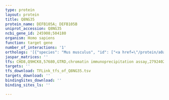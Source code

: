 ```yaml
---
type: protein
layout: protein
title: Q8NG35
protein_name: DEFB105A; DEFB105B
uniprot_accession: Q8NG35
ncbi_gene_id: 245908;504180
organism: Homo sapiens
function: target gene
number_of_interactions: '1'
orthologs: '[{"species": "Mus musculus", "id": ["<a href=\"/protein/a0a0r4j0s5\">A0A0R4J0S5</a>"]}, {"species": "Rattus norvegicus", "id": ["Q32ZH9"]}]'
jaspar_matrices: ''
tfs: CHD8,Q9HCK8,57680,GTRD,chromatin immunoprecipitation assay,27924024%5Buid%5D,No
targets: ''
tfs_download: TFLink_tfs_of_Q8NG35.tsv
targets_download: ''
bindingSites_download: ''
binding_sites_ls: ''

---
```

